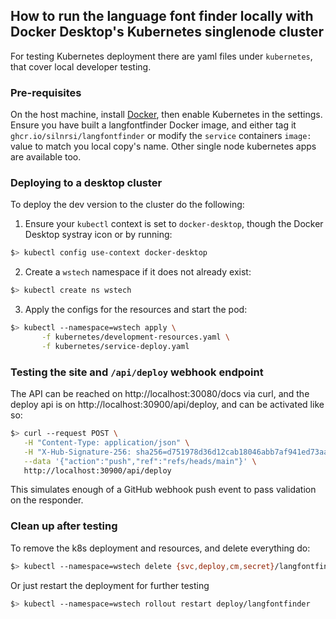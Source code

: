 ## How to run the language font finder locally with Docker Desktop's Kubernetes singlenode cluster

For testing Kubernetes deployment there are yaml files under `kubernetes`, that cover local developer testing. 

### Pre-requisites
On the host machine, install [Docker](https://docs.docker.com/get-docker/), then enable Kubernetes in the settings. Ensure you have built a langfontfinder Docker image, and either tag it `ghcr.io/silnrsi/langfontfinder` or modify the `service` containers `image:` value to match you local copy's name. Other single node kubernetes apps are available too.

### Deploying to a desktop cluster
To deploy the dev version to the cluster do the following:
1. Ensure your `kubectl` context is set to `docker-desktop`, though the Docker Desktop systray icon or by running:  
```bash
$> kubectl config use-context docker-desktop
```
2. Create a `wstech` namespace if it does not already exist:
```bash
$> kubectl create ns wstech
```
3. Apply the configs for the resources and start the pod:
```bash
$> kubectl --namespace=wstech apply \
       -f kubernetes/development-resources.yaml \
       -f kubernetes/service-deploy.yaml 
```
### Testing the site and `/api/deploy` webhook endpoint
The API can be reached on http://localhost:30080/docs via curl, and the deploy api is on http://localhost:30900/api/deploy, and can be activated like so:
```bash
$> curl --request POST \
   -H "Content-Type: application/json" \
   -H "X-Hub-Signature-256: sha256=d751978d36d12cab18046abb7af941ed73aac2d2a54db449513b3b21e13dd521" \
   --data '{"action":"push","ref":"refs/heads/main"}' \
   http://localhost:30900/api/deploy
```
This simulates enough of a GitHub webhook push event to pass validation on the responder.

### Clean up after testing

To remove the k8s deployment and resources, and delete everything do:
```bash
$> kubectl --namespace=wstech delete {svc,deploy,cm,secret}/langfontfinder
```
Or just restart the deployment for further testing
```bash
$> kubectl --namespace=wstech rollout restart deploy/langfontfinder
```
